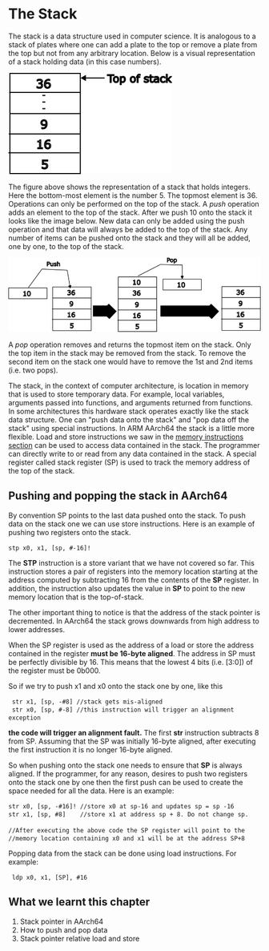 # The Stack

The stack is a data structure used in computer science. It is analogous to a stack of plates where one can add a plate to the top or remove a plate from the top but not from any arbitrary location. Below is a visual representation of a stack holding data (in this case numbers).

![Example of Stack](./images/stack1.png)

The figure above shows the representation of a stack that holds integers. Here the bottom-most element is the number 5. The topmost element is 36. Operations can only be performed on the top of the stack. A _push_ operation adds an element to the top of the stack. After we push 10 onto the stack it looks like the image below. New data can only be added using the push operation and that data will always be added to the top of the stack. Any number of items can be pushed onto the stack and they will all be added, one by one, to the top of the stack.

![Push and Pop Stack](./images/stack2.png)

A _pop_ operation removes and returns the topmost item on the stack. Only the top item in the stack may be removed from the stack. To remove the second item on the stack one would have to remove the 1st and 2nd items (i.e. two pops).

The stack, in the context of computer architecture, is location in memory that is used to store temporary data. For example, local variables, arguments passed into functions, and arguments returned from functions. In some architectures this hardware stack operates exactly like the stack data structure. One can "push data onto the stack" and "pop data off the stack" using special instructions. In ARM AArch64 the stack is a little more flexible. Load and store instructions we saw in the [memory instructions section](./memory_inst.md) can be used to access data contained in the stack. The programmer can directly write to or read from any data contained in the stack. A special register called stack register (SP) is used to track the memory address of the top of the stack.

## Pushing and popping the stack in AArch64

By convention SP points to the last data pushed onto the stack. To push data on the stack one we can use store instructions. Here is an example of pushing two registers onto the stack.

```
stp x0, x1, [sp, #-16]!

```

The **STP** instruction is a store variant that we have not covered so far. This instruction stores a pair of registers into the memory location starting at the address computed by subtracting 16 from the contents of the **SP** register. In addition, the instruction also updates the value in **SP** to point to the new memory location that is the top-of-stack.

The other important thing to notice is that the address of the stack pointer is decremented. In AArch64 the stack grows downwards from high address to lower addresses.

When the SP register is used as the address of a load or store the address contained in the register **must be 16-byte aligned**. The address in SP must be perfectly divisible by 16. This means that the lowest 4 bits (i.e. [3:0]) of the register must be 0b000.

So if we try to push x1 and x0 onto the stack one by one, like this
```
 str x1, [sp, -#8] //stack gets mis-aligned
 str x0, [sp, #-8] //this instruction will trigger an alignment exception
```
**the code will trigger an alignment fault.** The first **str** instruction subtracts 8 from SP. Assuming that the SP was initially 16-byte aligned, after executing the first instruction it is no longer 16-byte aligned.

So when pushing onto the stack one needs to ensure that **SP** is always aligned. If the programmer, for any reason, desires to push  two registers onto the stack one by one then the first push can be used to create the space needed for all the data. Here is an example:

```
str x0, [sp, -#16]! //store x0 at sp-16 and updates sp = sp -16
str x1, [sp, #8]    //store x1 at address sp + 8. Do not change sp.

//After executing the above code the SP register will point to the
//memory location containing x0 and x1 will be at the address SP+8
```


Popping data from the stack can be done using load instructions. For example:

```
 ldp x0, x1, [SP], #16
```


## What we learnt this chapter
   1. Stack pointer in AArch64
   2. How to push and pop data
   2. Stack pointer relative load and store

